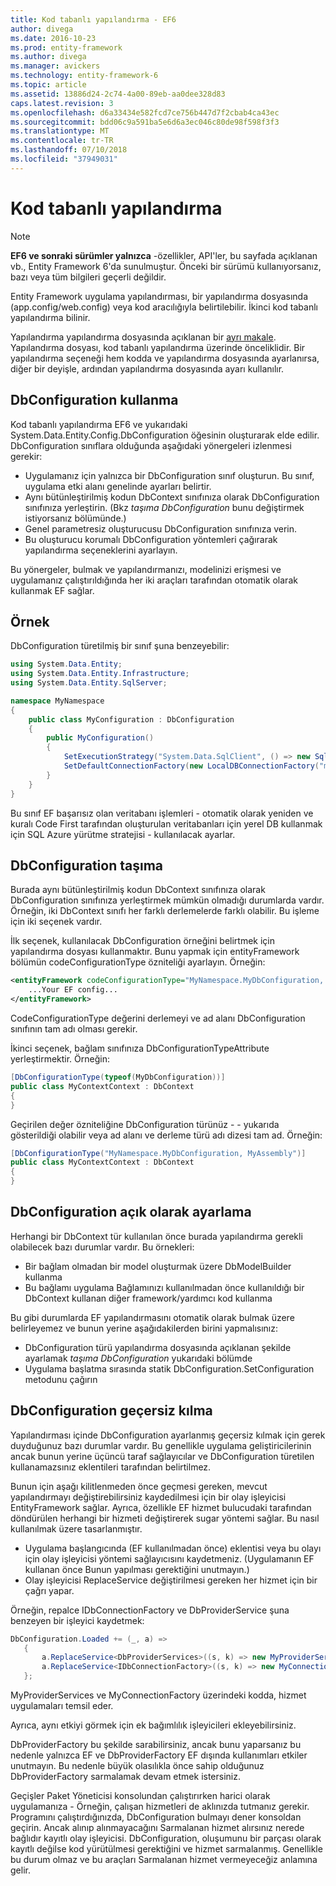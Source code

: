 ```yaml
---
title: Kod tabanlı yapılandırma - EF6
author: divega
ms.date: 2016-10-23
ms.prod: entity-framework
ms.author: divega
ms.manager: avickers
ms.technology: entity-framework-6
ms.topic: article
ms.assetid: 13886d24-2c74-4a00-89eb-aa0dee328d83
caps.latest.revision: 3
ms.openlocfilehash: d6a33434e582fcd7ce756b447d7f2cbab4ca43ec
ms.sourcegitcommit: bdd06c9a591ba5e6d6a3ec046c80de98f598f3f3
ms.translationtype: MT
ms.contentlocale: tr-TR
ms.lasthandoff: 07/10/2018
ms.locfileid: "37949031"
---
```

# <a name="code-based-configuration"></a>Kod tabanlı yapılandırma
> [!NOTE]
> **EF6 ve sonraki sürümler yalnızca** -özellikler, API'ler, bu sayfada açıklanan vb., Entity Framework 6'da sunulmuştur. Önceki bir sürümü kullanıyorsanız, bazı veya tüm bilgileri geçerli değildir.  

Entity Framework uygulama yapılandırması, bir yapılandırma dosyasında (app.config/web.config) veya kod aracılığıyla belirtilebilir. İkinci kod tabanlı yapılandırma bilinir.  

Yapılandırma yapılandırma dosyasında açıklanan bir [ayrı makale](config-file.md). Yapılandırma dosyası, kod tabanlı yapılandırma üzerinde önceliklidir. Bir yapılandırma seçeneği hem kodda ve yapılandırma dosyasında ayarlanırsa, diğer bir deyişle, ardından yapılandırma dosyasında ayarı kullanılır.  

## <a name="using-dbconfiguration"></a>DbConfiguration kullanma  

Kod tabanlı yapılandırma EF6 ve yukarıdaki System.Data.Entity.Config.DbConfiguration öğesinin oluşturarak elde edilir. DbConfiguration sınıflara olduğunda aşağıdaki yönergeleri izlenmesi gerekir:  

- Uygulamanız için yalnızca bir DbConfiguration sınıf oluşturun. Bu sınıf, uygulama etki alanı genelinde ayarları belirtir.  
- Aynı bütünleştirilmiş kodun DbContext sınıfınıza olarak DbConfiguration sınıfınıza yerleştirin. (Bkz *taşıma DbConfiguration* bunu değiştirmek istiyorsanız bölümünde.)  
- Genel parametresiz oluşturucusu DbConfiguration sınıfınıza verin.  
- Bu oluşturucu korumalı DbConfiguration yöntemleri çağırarak yapılandırma seçeneklerini ayarlayın.  

Bu yönergeler, bulmak ve yapılandırmanızı, modelinizi erişmesi ve uygulamanız çalıştırıldığında her iki araçları tarafından otomatik olarak kullanmak EF sağlar.  

## <a name="example"></a>Örnek  

DbConfiguration türetilmiş bir sınıf şuna benzeyebilir:  

``` csharp
using System.Data.Entity;
using System.Data.Entity.Infrastructure;
using System.Data.Entity.SqlServer;

namespace MyNamespace
{
    public class MyConfiguration : DbConfiguration
    {
        public MyConfiguration()
        {
            SetExecutionStrategy("System.Data.SqlClient", () => new SqlAzureExecutionStrategy());
            SetDefaultConnectionFactory(new LocalDBConnectionFactory("mssqllocaldb"));
        }
    }
}
```  

Bu sınıf EF başarısız olan veritabanı işlemleri - otomatik olarak yeniden ve kuralı Code First tarafından oluşturulan veritabanları için yerel DB kullanmak için SQL Azure yürütme stratejisi - kullanılacak ayarlar.  

## <a name="moving-dbconfiguration"></a>DbConfiguration taşıma  

Burada aynı bütünleştirilmiş kodun DbContext sınıfınıza olarak DbConfiguration sınıfınıza yerleştirmek mümkün olmadığı durumlarda vardır. Örneğin, iki DbContext sınıfı her farklı derlemelerde farklı olabilir. Bu işleme için iki seçenek vardır.  

İlk seçenek, kullanılacak DbConfiguration örneğini belirtmek için yapılandırma dosyası kullanmaktır. Bunu yapmak için entityFramework bölümün codeConfigurationType özniteliği ayarlayın. Örneğin:  

``` xml
<entityFramework codeConfigurationType="MyNamespace.MyDbConfiguration, MyAssembly">
    ...Your EF config...
</entityFramework>
```  

CodeConfigurationType değerini derlemeyi ve ad alanı DbConfiguration sınıfının tam adı olması gerekir.  

İkinci seçenek, bağlam sınıfınıza DbConfigurationTypeAttribute yerleştirmektir. Örneğin:  

``` csharp  
[DbConfigurationType(typeof(MyDbConfiguration))]
public class MyContextContext : DbContext
{
}
```  

Geçirilen değer özniteliğine DbConfiguration türünüz - - yukarıda gösterildiği olabilir veya ad alanı ve derleme türü adı dizesi tam ad. Örneğin:  

``` csharp
[DbConfigurationType("MyNamespace.MyDbConfiguration, MyAssembly")]
public class MyContextContext : DbContext
{
}
```  

## <a name="setting-dbconfiguration-explicitly"></a>DbConfiguration açık olarak ayarlama  

Herhangi bir DbContext tür kullanılan önce burada yapılandırma gerekli olabilecek bazı durumlar vardır. Bu örnekleri:  

- Bir bağlam olmadan bir model oluşturmak üzere DbModelBuilder kullanma  
- Bu bağlamı uygulama Bağlamınızı kullanılmadan önce kullanıldığı bir DbContext kullanan diğer framework/yardımcı kod kullanma  

Bu gibi durumlarda EF yapılandırmasını otomatik olarak bulmak üzere belirleyemez ve bunun yerine aşağıdakilerden birini yapmalısınız:  

- DbConfiguration türü yapılandırma dosyasında açıklanan şekilde ayarlamak *taşıma DbConfiguration* yukarıdaki bölümde
- Uygulama başlatma sırasında statik DbConfiguration.SetConfiguration metodunu çağırın  

## <a name="overriding-dbconfiguration"></a>DbConfiguration geçersiz kılma  

Yapılandırması içinde DbConfiguration ayarlanmış geçersiz kılmak için gerek duyduğunuz bazı durumlar vardır. Bu genellikle uygulama geliştiricilerinin ancak bunun yerine üçüncü taraf sağlayıcılar ve DbConfiguration türetilen kullanamazsınız eklentileri tarafından belirtilmez.  

Bunun için aşağı kilitlenmeden önce geçmesi gereken, mevcut yapılandırmayı değiştirebilirsiniz kaydedilmesi için bir olay işleyicisi EntityFramework sağlar.  Ayrıca, özellikle EF hizmet bulucudaki tarafından döndürülen herhangi bir hizmeti değiştirerek sugar yöntemi sağlar. Bu nasıl kullanılmak üzere tasarlanmıştır.  

- Uygulama başlangıcında (EF kullanılmadan önce) eklentisi veya bu olayı için olay işleyicisi yöntemi sağlayıcısını kaydetmeniz. (Uygulamanın EF kullanan önce Bunun yapılması gerektiğini unutmayın.)  
- Olay işleyicisi ReplaceService değiştirilmesi gereken her hizmet için bir çağrı yapar.  

Örneğin, repalce IDbConnectionFactory ve DbProviderService şuna benzeyen bir işleyici kaydetmek:  

``` csharp
DbConfiguration.Loaded += (_, a) =>
   {
       a.ReplaceService<DbProviderServices>((s, k) => new MyProviderServices(s));
       a.ReplaceService<IDbConnectionFactory>((s, k) => new MyConnectionFactory(s));
   };
```  

MyProviderServices ve MyConnectionFactory üzerindeki kodda, hizmet uygulamaları temsil eder.  

Ayrıca, aynı etkiyi görmek için ek bağımlılık işleyicileri ekleyebilirsiniz.  

DbProviderFactory bu şekilde sarabilirsiniz, ancak bunu yaparsanız bu nedenle yalnızca EF ve DbProviderFactory EF dışında kullanımları etkiler unutmayın. Bu nedenle büyük olasılıkla önce sahip olduğunuz DbProviderFactory sarmalamak devam etmek istersiniz.  

Geçişler Paket Yöneticisi konsolundan çalıştırırken harici olarak uygulamanıza - Örneğin, çalışan hizmetleri de aklınızda tutmanız gerekir. Programını çalıştırdığınızda, DbConfiguration bulmayı dener konsoldan geçirin. Ancak alınıp alınmayacağını Sarmalanan hizmet alırsınız nerede bağlıdır kayıtlı olay işleyicisi. DbConfiguration, oluşumunu bir parçası olarak kayıtlı değilse kod yürütülmesi gerektiğini ve hizmet sarmalanmış. Genellikle bu durum olmaz ve bu araçları Sarmalanan hizmet vermeyeceğiz anlamına gelir.  
